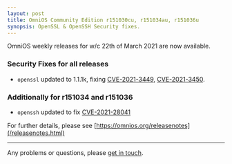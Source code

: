 ```yaml
---
layout: post
title: OmniOS Community Edition r151030cu, r151034au, r151036u
synopsis: OpenSSL & OpenSSH Security fixes.
---
```

OmniOS weekly releases for w/c 22th of March 2021 are now available.

### Security Fixes for all releases

* `openssl` updated to 1.1.1k, fixing
  [CVE-2021-3449](https://cve.mitre.org/cgi-bin/cvename.cgi?name=CVE-2021-3449),
  [CVE-2021-3450](https://cve.mitre.org/cgi-bin/cvename.cgi?name=CVE-2021-3450).

### Additionally for r151034 and r151036

* `openssh` updated to fix
  [CVE-2021-28041](https://cve.mitre.org/cgi-bin/cvename.cgi?name=CVE-2021-28041)

For further details, please see
[https://omnios.org/releasenotes](/releasenotes.html)

---

Any problems or questions, please [get in touch](/about/contact.html).

